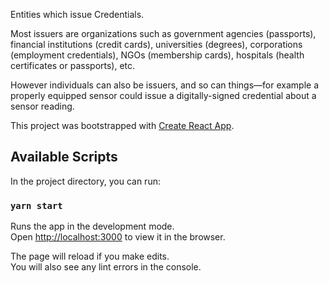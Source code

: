 
Entities which issue Credentials. 

Most issuers are organizations such as government agencies (passports), financial institutions (credit cards), universities (degrees), corporations (employment credentials), NGOs (membership cards), hospitals (health certificates or passports), etc. 

However individuals can also be issuers, and so can things—for example a properly equipped sensor could issue a digitally-signed credential about a sensor reading.


This project was bootstrapped with [Create React App](https://github.com/facebook/create-react-app).

## Available Scripts

In the project directory, you can run:

### `yarn start`

Runs the app in the development mode.<br />
Open [http://localhost:3000](http://localhost:3000) to view it in the browser.

The page will reload if you make edits.<br />
You will also see any lint errors in the console.